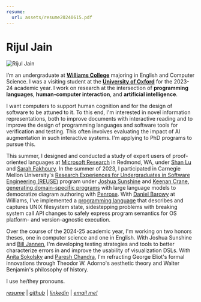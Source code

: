 ```yaml
---
resume:
  url: assets/resume20240615.pdf
---
```


# Rijul Jain

![Rijul Jain](assets/rjain06192024.jpg) 

I’m an undergraduate at [**Williams College**](https://www.williams.edu/) majoring in English and Computer Science. I was a visiting student at the [**University of Oxford**](https://www.exeter.ox.ac.uk/) for the 2023-24 academic year. I work on research at the intersection of **programming languages**, **human-computer interaction**, and **artificial intelligence**. 

I want computers to support human cognition and for the design of software to be attuned to it. To this end, I'm interested in novel information representations, both to improve documents with interactive reading and to improve the design of programming languages and software tools for verification and testing. This often involves evaluating the impact of AI augmentation in such interactive systems. I'm applying to PhD programs to pursue this.

This summer, I designed and conducted a study of expert users of proof-oriented languages at [Microsoft Research](https://www.microsoft.com/en-us/research/lab/microsoft-research-redmond/) in Redmond, WA, under [Shan Lu](https://people.cs.uchicago.edu/~shanlu/) and [Sarah Fakhoury](https://www.microsoft.com/en-us/research/people/sfakhoury/). In the summer of 2023, I participated in Carnegie Mellon University's [Research Experiences for Undergraduates in Software Engineering (REUSE)](https://www.cmu.edu/scs/s3d/reuse/) program under [Joshua Sunshine](https://www.cs.cmu.edu/~jssunshi/) and [Keenan Crane](https://www.cs.cmu.edu/~kmcrane/), [generating domain-specific programs](assets/From_Prose_to_Programs_with_Penrose_REUSE_2023_Poster_Rijul_Jain.pdf) with large language models to democratize diagram authoring with [Penrose](https://penrose.cs.cmu.edu/). With [Daniel Barowy](http://www.cs.williams.edu/~dbarowy/) at Williams, I've implemented a [programming language](assets/bitfridge-poster.pdf) that describes and captures UNIX filesystem state, sidestepping problems with breaking system call API changes to safely express program semantics for OS platform- and version-agnostic execution.

Over the course of the 2024-25 academic year, I'm working on two honors theses, one in computer science and one in English. With Joshua Sunshine and [Bill Jannen](http://cs.williams.edu/~jannen/), I'm developing testing strategies and tools to better characterize errors in and improve the usability of visualization DSLs. With [Anita Sokolsky](https://english.williams.edu/profile/asokolsk/) and [Paresh Chandra](https://english.williams.edu/profile/pc16/), I'm refracting George Eliot's formal innovations through Theodor W. Adorno's aesthetic theory and Walter Benjamin's philosophy of history. 

I use he/they pronouns.

[_resume_]({{page.resume.url}}) | [_github_](https://github.com/rjainrjain) | [_linkedin_](https://www.linkedin.com/in/rijul-jn/) | [_email me!_](mailto:rijul.jain@williams.edu)

